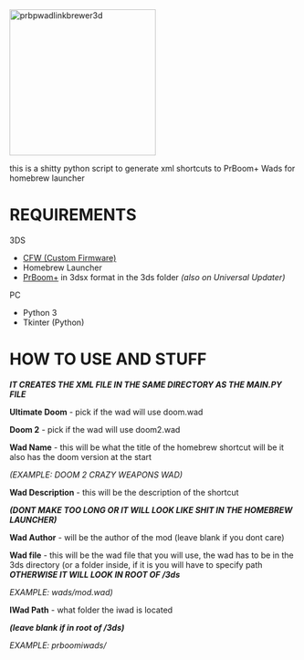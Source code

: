 <img height="256" alt="prbpwadlinkbrewer3d" src="https://github.com/user-attachments/assets/7da66f15-ab89-4c84-9e3f-5c93cce1c3e0" />

this is a shitty python script to generate xml shortcuts to PrBoom+ Wads for homebrew launcher

# REQUIREMENTS
3DS
- [CFW (Custom Firmware)](https://3ds.hacks.guide/)
- Homebrew Launcher 
- [PrBoom+](https://gbatemp.net/threads/release-prboom-3ds-port-gpu-accelerated.636076/) in 3dsx format in the 3ds folder _(also on Universal Updater)_

PC
- Python 3
- Tkinter (Python)

# HOW TO USE AND STUFF

**_IT CREATES THE XML FILE IN THE SAME DIRECTORY AS THE MAIN.PY FILE_**

**Ultimate Doom** - pick if the wad will use doom.wad

**Doom 2** - pick if the wad will use doom2.wad

**Wad Name** - this will be what the title of the homebrew shortcut will be
it also has the doom version at the start

_(EXAMPLE: DOOM 2 CRAZY WEAPONS WAD)_

**Wad Description** - this will be the description of the shortcut

**_(DONT MAKE TOO LONG OR IT WILL LOOK LIKE SHIT IN THE HOMEBREW LAUNCHER)_**

**Wad Author** - will be the author of the mod (leave blank if you dont care)

**Wad file** - this will be the wad file that you will use, the wad has to be in the 3ds directory (or a folder inside, if it is you will have to specify path **_OTHERWISE IT WILL LOOK IN ROOT OF /3ds_**

_EXAMPLE: wads/mod.wad)_

**IWad Path** - what folder the iwad is located

**_(leave blank if in root of /3ds)_**

*EXAMPLE: prboomiwads/*
